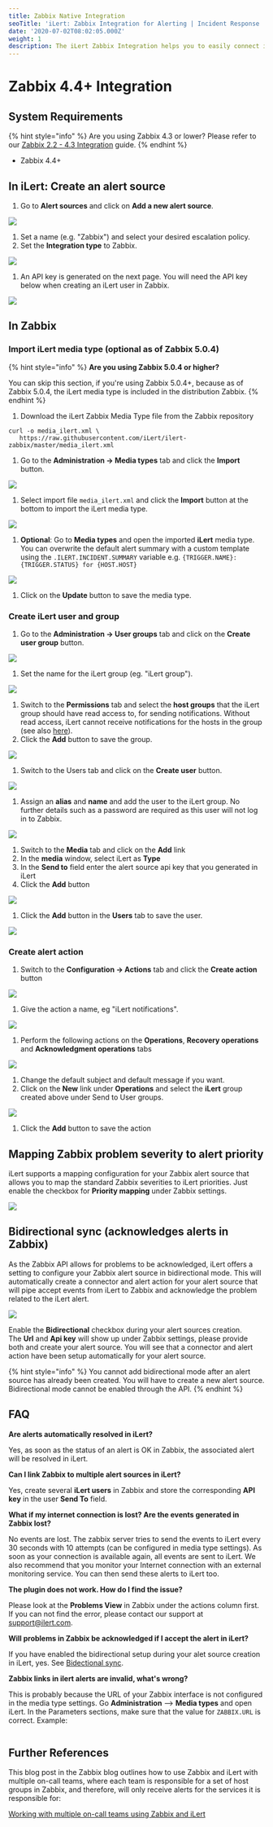 ```yaml
---
title: Zabbix Native Integration
seoTitle: 'iLert: Zabbix Integration for Alerting | Incident Response | Uptime'
date: '2020-07-02T08:02:05.000Z'
weight: 1
description: The iLert Zabbix Integration helps you to easily connect iLert with Zabbix.
---
```


# Zabbix 4.4+ Integration

## System Requirements <a href="#requirements" id="requirements"></a>

{% hint style="info" %}
Are you using Zabbix 4.3 or lower? Please refer to our [Zabbix 2.2 - 4.3 Integration](script.md) guide.
{% endhint %}

* Zabbix 4.4+

## In iLert: Create an alert source <a href="#create-alarm-source" id="create-alarm-source"></a>

1. Go to **Alert sources** and click on **Add a new alert source**.

![](../../.gitbook/assets/zbn1.png)

1. Set a name (e.g. "Zabbix") and select your desired escalation policy.
2. Set the **Integration type** to Zabbix.

![](../../.gitbook/assets/zbn2.png)

1. An API key is generated on the next page. You will need the API key below when creating an iLert user in Zabbix.

![](../../.gitbook/assets/zbn3.png)

## In Zabbix <a href="#zabbix" id="zabbix"></a>

### Import iLert media type (optional as of Zabbix 5.0.4)

{% hint style="info" %}
**Are you using Zabbix 5.0.4 or higher?**

You can skip this section, if you're using Zabbix 5.0.4+, because as of Zabbix 5.0.4, the iLert media type is included in the distribution Zabbix.
{% endhint %}

1. Download the iLert Zabbix Media Type file from the Zabbix repository&#x20;

```
curl -o media_ilert.xml \
   https://raw.githubusercontent.com/iLert/ilert-zabbix/master/media_ilert.xml
```

1. Go to the **Administration → Media types** tab and click the **Import** button.

![](../../.gitbook/assets/zbn4.png)

1. Select import file `media_ilert.xml` and click the **Import** button at the bottom to import the iLert media type.

![](../../.gitbook/assets/zbn5.png)

1. **Optional**: Go to **Media types** and open the imported **iLert** media type. You can overwrite the default alert summary with a custom template using the `.ILERT.INCIDENT.SUMMARY` variable e.g. `{TRIGGER.NAME}: {TRIGGER.STATUS} for {HOST.HOST}`

![](../../.gitbook/assets/6.png)

1. Click on the **Update** button to save the media type.

### Create iLert user and group

1. Go to the **Administration → User groups** tab and click on the **Create user group** button.

![](../../.gitbook/assets/zbn7.png)

1. Set the name for the iLert group (eg. "iLert group").

![](../../.gitbook/assets/zbn8.png)

1. Switch to the **Permissions** tab and select the **host groups** that the iLert group should have read access to, for sending notifications. Without read access, iLert cannot receive notifications for the hosts in the group (see also [here](https://www.zabbix.com/documentation/4.4/manual/quickstart/notification)).
2. Click the **Add** button to save the group.

![](../../.gitbook/assets/zbn9.png)

1. Switch to the Users tab and click on the **Create user** button.

![](../../.gitbook/assets/zbn10.png)

1. Assign an **alias** and **name** and add the user to the iLert group. No further details such as a password are required as this user will not log in to Zabbix.

![](../../.gitbook/assets/zbn11.png)

1. Switch to the **Media** tab and click on the **Add** link
2. In the **media** window, select iLert as **Type**
3. In the **Send to** field enter the alert source api key that you generated in iLert
4. Click the **Add** button

![](../../.gitbook/assets/9.png)

1. Click the **Add** button in the **Users** tab to save the user.

![](../../.gitbook/assets/zbn13.png)

### Create alert action

1. Switch to the **Configuration → Actions** tab and click the **Create action** button

![](../../.gitbook/assets/zbn14.png)

1. Give the action a name, eg "iLert notifications".

![](../../.gitbook/assets/zbn15.png)

1. Perform the following actions on the **Operations**, **Recovery operations** and **Acknowledgment operations** tabs

![](../../.gitbook/assets/zbn16.png)

1. Change the default subject and default message if you want.
2. Click on the **New** link under **Operations** and select the **iLert** group created above under Send to User groups.

![](../../.gitbook/assets/zbn17.png)

1. Click the **Add** button to save the action

## Mapping Zabbix problem severity to alert priority <a href="#faq" id="faq"></a>

iLert supports a mapping configuration for your Zabbix alert source that allows you to map the standard Zabbix severities to iLert priorities. Just enable the checkbox for **Priority mapping** under Zabbix settings.

![](<../../.gitbook/assets/image (55) (2).png>)

## Bidirectional sync (acknowledges alerts in Zabbix) <a href="#faq" id="faq"></a>

As the Zabbix API allows for problems to be acknowledged, iLert offers a setting to configure your Zabbix alert source in bidirectional mode. This will automatically create a connector and alert action for your alert source that will pipe accept events from iLert to Zabbix and acknowledge the problem related to the iLert alert.

![](<../../.gitbook/assets/image (56) (2).png>)

Enable the **Bidirectional** checkbox during your alert sources creation.\
The **Url** and **Api key** will show up under Zabbix settings, please provide both and create your alert source. You will see that a connector and alert action have been setup automatically for your alert source.

{% hint style="info" %}
You cannot add bidirectional mode after an alert source has already been created. You will have to create a new alert source. Bidirectional mode cannot be enabled through the API.
{% endhint %}

## FAQ <a href="#faq" id="faq"></a>

**Are alerts automatically resolved in iLert?**

Yes, as soon as the status of an alert is OK in Zabbix, the associated alert will be resolved in iLert.

**Can I link Zabbix to multiple alert sources in iLert?**

Yes, create several **iLert users** in Zabbix and store the corresponding **API key** in the user **Send To** field.

**What if my internet connection is lost? Are the events generated in Zabbix lost?**

No events are lost. The zabbix server tries to send the events to iLert every 30 seconds with 10 attempts (can be configured in media type settings). As soon as your connection is available again, all events are sent to iLert. We also recommend that you monitor your Internet connection with an external monitoring service. You can then send these alerts to iLert too.

**The plugin does not work. How do I find the issue?**

Please look at the **Problems View** in Zabbix under the actions column first. If you can not find the error, please contact our support at [support@ilert.com](mailto:support@ilert.com).

**Will problems in Zabbix be acknowledged if I accept the alert in iLert?**

If you have enabled the bidirectional setup during your alet source creation in iLert, yes. See [Bidectional sync](native.md#faq-1).

**Zabbix links in ilert alerts are invalid, what's wrong?**

This is probably because the URL of your Zabbix interface is not configured in the media type settings. Go **Administration** --> **Media types** and open iLert. In the Parameters sections, make sure that the value for `ZABBIX.URL` is correct. Example:

<figure><img src="../../.gitbook/assets/Screenshot 2022-11-23 at 11.03.28.png" alt=""><figcaption></figcaption></figure>

## Further References <a href="#faq" id="faq"></a>

This blog post in the Zabbix blog outlines how to use Zabbix and iLert with multiple on-call teams, where each team is responsible for a set of host groups in Zabbix, and therefore, will only receive alerts for the services it is responsible for:

[Working with multiple on-call teams using Zabbix and iLert](https://blog.zabbix.com/working-with-multiple-on-call-teams-using-zabbix-and-ilert/11847/)
